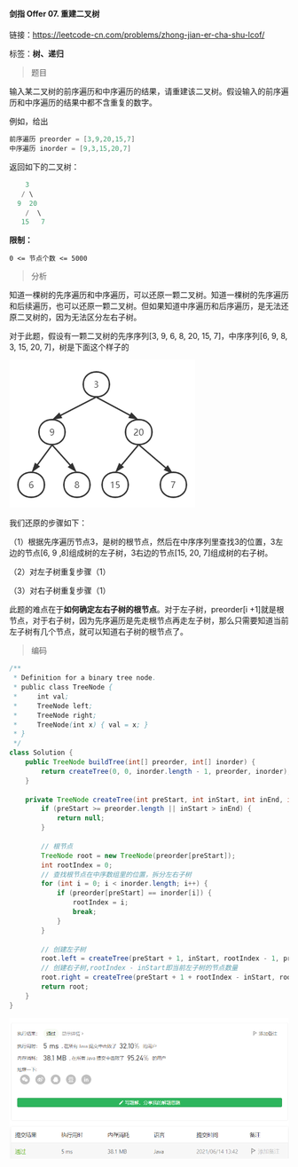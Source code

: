 #### 剑指 Offer 07. 重建二叉树

链接：https://leetcode-cn.com/problems/zhong-jian-er-cha-shu-lcof/

标签：**树、递归**

> 题目

输入某二叉树的前序遍历和中序遍历的结果，请重建该二叉树。假设输入的前序遍历和中序遍历的结果中都不含重复的数字。

例如，给出

```java
前序遍历 preorder = [3,9,20,15,7]
中序遍历 inorder = [9,3,15,20,7]
```

返回如下的二叉树：

```java
    3
   / \
  9  20
    /  \
   15   7
```

**限制：**

```
0 <= 节点个数 <= 5000
```

> 分析

知道一棵树的先序遍历和中序遍历，可以还原一颗二叉树。知道一棵树的先序遍历和后续遍历，也可以还原一颗二叉树。但如果知道中序遍历和后序遍历，是无法还原二叉树的，因为无法区分左右子树。

对于此题，假设有一颗二叉树的先序序列[3, 9, 6, 8, 20, 15, 7]，中序序列[6, 9, 8, 3, 15, 20, 7]，树是下面这个样子的

![image-20210614112020150](剑指Offer07.重建二叉树.assets/image-20210614112020150.png)

我们还原的步骤如下：

（1）根据先序遍历节点3，是树的根节点，然后在中序序列里查找3的位置，3左边的节点[6, 9 ,8]组成树的左子树，3右边的节点[15, 20, 7]组成树的右子树。

（2）对左子树重复步骤（1）

（3）对右子树重复步骤（1）

此题的难点在于**如何确定左右子树的根节点**。对于左子树，preorder[i +1]就是根节点，对于右子树，因为先序遍历是先走根节点再走左子树，那么只需要知道当前左子树有几个节点，就可以知道右子树的根节点了。

> 编码

```java
/**
 * Definition for a binary tree node.
 * public class TreeNode {
 *     int val;
 *     TreeNode left;
 *     TreeNode right;
 *     TreeNode(int x) { val = x; }
 * }
 */
class Solution {
    public TreeNode buildTree(int[] preorder, int[] inorder) {
        return createTree(0, 0, inorder.length - 1, preorder, inorder);
    }

    private TreeNode createTree(int preStart, int inStart, int inEnd, int[] preorder, int[] inorder) {
        if (preStart >= preorder.length || inStart > inEnd) {
            return null;
        }

        // 根节点
        TreeNode root = new TreeNode(preorder[preStart]);
        int rootIndex = 0;
        // 查找根节点在中序数组里的位置，拆分左右子树
        for (int i = 0; i < inorder.length; i++) {
            if (preorder[preStart] == inorder[i]) {
                rootIndex = i;
                break;
            }
        }

        // 创建左子树
        root.left = createTree(preStart + 1, inStart, rootIndex - 1, preorder, inorder);
        // 创建右子树,rootIndex - inStart即当前左子树的节点数量
        root.right = createTree(preStart + 1 + rootIndex - inStart, rootIndex + 1, inEnd, preorder, inorder);
        return root;
    }
}
```

![image-20210614135604506](剑指Offer07.重建二叉树.assets/image-20210614135604506.png)